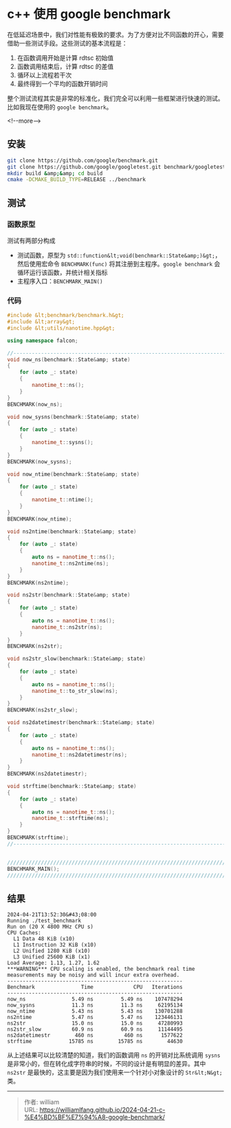 # c&#43;&#43; 使用 google benchmark


在低延迟场景中，我们对性能有极致的要求。为了方便对比不同函数的开心，需要借助一些测试手段。这些测试的基本流程是：
1. 在函数调用开始是计算 rdtsc 初始值
2. 函数调用结束后，计算 rdtsc 的差值
3. 循环以上流程若干次
4. 最终得到一个平均的函数开销时间

整个测试流程其实是非常的标准化，我们完全可以利用一些框架进行快速的测试。比如我现在使用的 `google benchmark`。

&lt;!--more--&gt;

## 安装

```bash
git clone https://github.com/google/benchmark.git
git clone https://github.com/google/googletest.git benchmark/googletest
mkdir build &amp;&amp; cd build
cmake -DCMAKE_BUILD_TYPE=RELEASE ../benchmark
```

## 测试

### 函数原型

测试有两部分构成

- 测试函数，原型为 `std::function&lt;void(benchmark::State&amp;)&gt;`，然后使用宏命令 `BENCHMARK(func)` 将其注册到主程序。`google benchmark` 会循环运行该函数，并统计相关指标
- 主程序入口：`BENCHMARK_MAIN()`

### 代码

```c&#43;&#43;
#include &lt;benchmark/benchmark.h&gt;
#include &lt;array&gt;
#include &lt;utils/nanotime.hpp&gt;

using namespace falcon;

//-----------------------------------------------------------------------------
void now_ns(benchmark::State&amp; state)
{
    for (auto _: state)
    {
        nanotime_t::ns();
    }
}
BENCHMARK(now_ns);

void now_sysns(benchmark::State&amp; state)
{
    for (auto _: state)
    {
        nanotime_t::sysns();
    }
}
BENCHMARK(now_sysns);

void now_ntime(benchmark::State&amp; state)
{
    for (auto _: state)
    {
        nanotime_t::ntime();
    }
}
BENCHMARK(now_ntime);

void ns2ntime(benchmark::State&amp; state)
{
    for (auto _: state)
    {
        auto ns = nanotime_t::ns();
        nanotime_t::ns2ntime(ns);
    }
}
BENCHMARK(ns2ntime);

void ns2str(benchmark::State&amp; state)
{
    for (auto _: state)
    {
        auto ns = nanotime_t::ns();
        nanotime_t::ns2str(ns);
    }
}
BENCHMARK(ns2str);

void ns2str_slow(benchmark::State&amp; state)
{
    for (auto _: state)
    {
        auto ns = nanotime_t::ns();
        nanotime_t::to_str_slow(ns);
    }
}
BENCHMARK(ns2str_slow);

void ns2datetimestr(benchmark::State&amp; state)
{
    for (auto _: state)
    {
        auto ns = nanotime_t::ns();
        nanotime_t::ns2datetimestr(ns);
    }
}
BENCHMARK(ns2datetimestr);

void strftime(benchmark::State&amp; state)
{
    for (auto _: state)
    {
        auto ns = nanotime_t::ns();
        nanotime_t::strftime(ns);
    }
}
BENCHMARK(strftime);
//-----------------------------------------------------------------------------


///////////////////////////////////////////////////////////////////////////////
BENCHMARK_MAIN();
///////////////////////////////////////////////////////////////////////////////

```

## 结果

```
2024-04-21T13:52:30&#43;08:00
Running ./test_benchmark
Run on (20 X 4800 MHz CPU s)
CPU Caches:
  L1 Data 48 KiB (x10)
  L1 Instruction 32 KiB (x10)
  L2 Unified 1280 KiB (x10)
  L3 Unified 25600 KiB (x1)
Load Average: 1.13, 1.27, 1.62
***WARNING*** CPU scaling is enabled, the benchmark real time measurements may be noisy and will incur extra overhead.
---------------------------------------------------------
Benchmark               Time             CPU   Iterations
---------------------------------------------------------
now_ns               5.49 ns         5.49 ns    107478294
now_sysns            11.3 ns         11.3 ns     62195134
now_ntime            5.43 ns         5.43 ns    130701288
ns2ntime             5.47 ns         5.47 ns    123446131
ns2str               15.0 ns         15.0 ns     47280993
ns2str_slow          60.9 ns         60.9 ns     11144495
ns2datetimestr        460 ns          460 ns      1577622
strftime            15785 ns        15785 ns        44630
```

从上述结果可以比较清楚的知道，我们的函数调用 `ns` 的开销对比系统调用 `sysns` 是非常小的，但在转化成字符串的时候，不同的设计是有明显的差异。其中 `ns2str` 是最快的，这主要是因为我们使用来一个针对小对象设计的 `Str&lt;N&gt;` 类。


---

> 作者: william  
> URL: https://williamlfang.github.io/2024-04-21-c-%E4%BD%BF%E7%94%A8-google-benchmark/  

